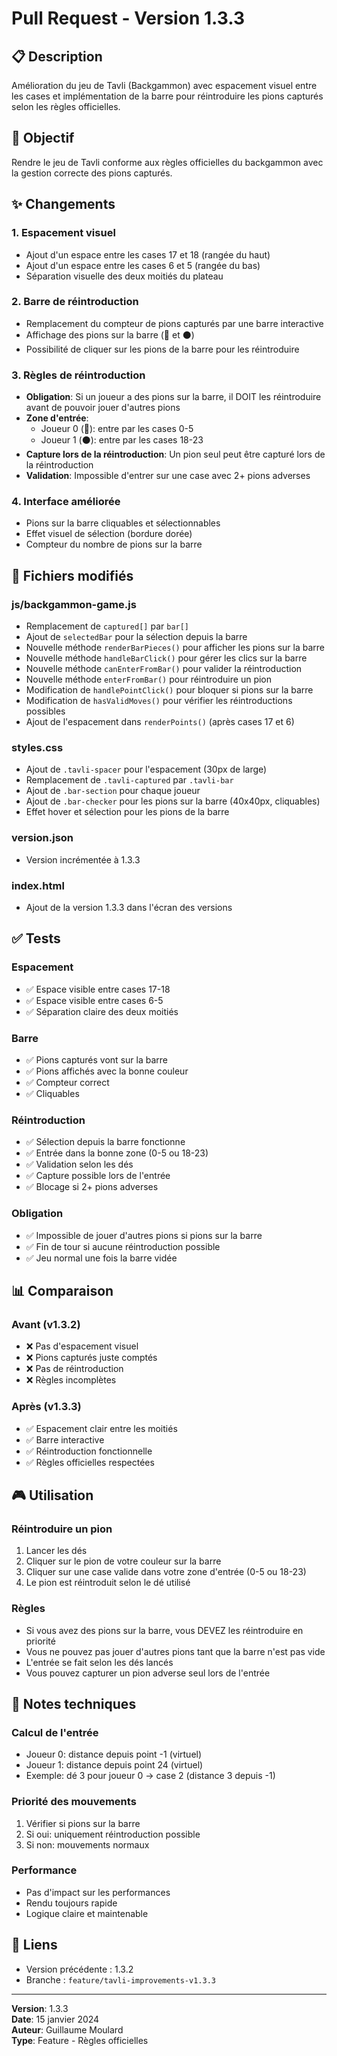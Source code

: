 # Pull Request - Version 1.3.3

## 📋 Description
Amélioration du jeu de Tavli (Backgammon) avec espacement visuel entre les cases et implémentation de la barre pour réintroduire les pions capturés selon les règles officielles.

## 🎯 Objectif
Rendre le jeu de Tavli conforme aux règles officielles du backgammon avec la gestion correcte des pions capturés.

## ✨ Changements

### 1. Espacement visuel
- Ajout d'un espace entre les cases 17 et 18 (rangée du haut)
- Ajout d'un espace entre les cases 6 et 5 (rangée du bas)
- Séparation visuelle des deux moitiés du plateau

### 2. Barre de réintroduction
- Remplacement du compteur de pions capturés par une barre interactive
- Affichage des pions sur la barre (🔴 et ⚫)
- Possibilité de cliquer sur les pions de la barre pour les réintroduire

### 3. Règles de réintroduction
- **Obligation**: Si un joueur a des pions sur la barre, il DOIT les réintroduire avant de pouvoir jouer d'autres pions
- **Zone d'entrée**: 
  - Joueur 0 (🔴): entre par les cases 0-5
  - Joueur 1 (⚫): entre par les cases 18-23
- **Capture lors de la réintroduction**: Un pion seul peut être capturé lors de la réintroduction
- **Validation**: Impossible d'entrer sur une case avec 2+ pions adverses

### 4. Interface améliorée
- Pions sur la barre cliquables et sélectionnables
- Effet visuel de sélection (bordure dorée)
- Compteur du nombre de pions sur la barre

## 📁 Fichiers modifiés

### js/backgammon-game.js
- Remplacement de `captured[]` par `bar[]`
- Ajout de `selectedBar` pour la sélection depuis la barre
- Nouvelle méthode `renderBarPieces()` pour afficher les pions sur la barre
- Nouvelle méthode `handleBarClick()` pour gérer les clics sur la barre
- Nouvelle méthode `canEnterFromBar()` pour valider la réintroduction
- Nouvelle méthode `enterFromBar()` pour réintroduire un pion
- Modification de `handlePointClick()` pour bloquer si pions sur la barre
- Modification de `hasValidMoves()` pour vérifier les réintroductions possibles
- Ajout de l'espacement dans `renderPoints()` (après cases 17 et 6)

### styles.css
- Ajout de `.tavli-spacer` pour l'espacement (30px de large)
- Remplacement de `.tavli-captured` par `.tavli-bar`
- Ajout de `.bar-section` pour chaque joueur
- Ajout de `.bar-checker` pour les pions sur la barre (40x40px, cliquables)
- Effet hover et sélection pour les pions de la barre

### version.json
- Version incrémentée à 1.3.3

### index.html
- Ajout de la version 1.3.3 dans l'écran des versions

## ✅ Tests

### Espacement
- ✅ Espace visible entre cases 17-18
- ✅ Espace visible entre cases 6-5
- ✅ Séparation claire des deux moitiés

### Barre
- ✅ Pions capturés vont sur la barre
- ✅ Pions affichés avec la bonne couleur
- ✅ Compteur correct
- ✅ Cliquables

### Réintroduction
- ✅ Sélection depuis la barre fonctionne
- ✅ Entrée dans la bonne zone (0-5 ou 18-23)
- ✅ Validation selon les dés
- ✅ Capture possible lors de l'entrée
- ✅ Blocage si 2+ pions adverses

### Obligation
- ✅ Impossible de jouer d'autres pions si pions sur la barre
- ✅ Fin de tour si aucune réintroduction possible
- ✅ Jeu normal une fois la barre vidée

## 📊 Comparaison

### Avant (v1.3.2)
- ❌ Pas d'espacement visuel
- ❌ Pions capturés juste comptés
- ❌ Pas de réintroduction
- ❌ Règles incomplètes

### Après (v1.3.3)
- ✅ Espacement clair entre les moitiés
- ✅ Barre interactive
- ✅ Réintroduction fonctionnelle
- ✅ Règles officielles respectées

## 🎮 Utilisation

### Réintroduire un pion
1. Lancer les dés
2. Cliquer sur le pion de votre couleur sur la barre
3. Cliquer sur une case valide dans votre zone d'entrée (0-5 ou 18-23)
4. Le pion est réintroduit selon le dé utilisé

### Règles
- Si vous avez des pions sur la barre, vous DEVEZ les réintroduire en priorité
- Vous ne pouvez pas jouer d'autres pions tant que la barre n'est pas vide
- L'entrée se fait selon les dés lancés
- Vous pouvez capturer un pion adverse seul lors de l'entrée

## 📝 Notes techniques

### Calcul de l'entrée
- Joueur 0: distance depuis point -1 (virtuel)
- Joueur 1: distance depuis point 24 (virtuel)
- Exemple: dé 3 pour joueur 0 → case 2 (distance 3 depuis -1)

### Priorité des mouvements
1. Vérifier si pions sur la barre
2. Si oui: uniquement réintroduction possible
3. Si non: mouvements normaux

### Performance
- Pas d'impact sur les performances
- Rendu toujours rapide
- Logique claire et maintenable

## 🔗 Liens
- Version précédente : 1.3.2
- Branche : `feature/tavli-improvements-v1.3.3`

---

**Version**: 1.3.3  
**Date**: 15 janvier 2024  
**Auteur**: Guillaume Moulard  
**Type**: Feature - Règles officielles
